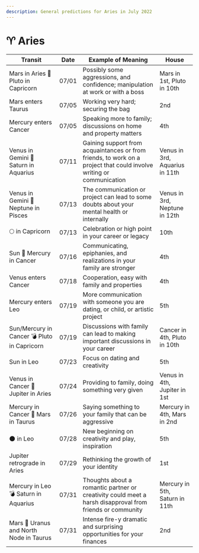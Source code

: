 ```yaml
---
description: General predictions for Aries in July 2022
---
```


# ♈ Aries



| Transit                                     | Date  | Example of Meaning                                                                                                   | House                          |
| ------------------------------------------- | ----- | -------------------------------------------------------------------------------------------------------------------- | ------------------------------ |
| Mars in Aries 🔲 Pluto in Capricorn         | 07/01 | Possibly some aggressions, and confidence; manipulation at work or with a boss                                       | Mars in 1st, Pluto in 10th     |
| Mars enters Taurus                          | 07/05 | Working very hard; securing the bag                                                                                  | 2nd                            |
| Mercury enters Cancer                       | 07/05 | Speaking more to family; discussions on home and property matters                                                    | 4th                            |
| Venus in Gemini 🔺 Saturn in Aquarius       | 07/11 | Gaining support from acquaintances or from friends, to work on a project that could involve writing or communication | Venus in 3rd, Aquarius in 11th |
| Venus in Gemini 🔲 Neptune in Pisces        | 07/13 | The communication or project can lead to some doubts about your mental health or internally                          | Venus in 3rd, Neptune in 12th  |
|  🌕 in Capricorn                            | 07/13 | Celebration or high point in your career or legacy                                                                   | 10th                           |
| Sun 🖤 Mercury in Cancer                    | 07/16 | Communicating, epiphanies, and realizations in your family are stronger                                              | 4th                            |
| Venus enters Cancer                         | 07/18 | Cooperation, easy with family and properties                                                                         | 4th                            |
| Mercury enters Leo                          | 07/19 | More communication with someone you are dating, or child, or artistic project                                        | 5th                            |
| Sun/Mercury in Cancer 💣 Pluto in Capricorn | 07/19 | Discussions with family can lead to making important discussions in your career                                      | Cancer in 4th, Pluto in 10th   |
| Sun in Leo                                  | 07/23 | Focus on dating and creativity                                                                                       | 5th                            |
| Venus in Cancer 🔲 Jupiter in Aries         | 07/24 | Providing to family, doing something very given                                                                      | Venus in 4th, Jupiter in 1st   |
| Mercury in Cancer 🔲 Mars in Taurus         | 07/26 | Saying something to your family that can be aggressive                                                               | Mercury in 4th, Mars in 2nd    |
| 🌑 in Leo                                   | 07/28 | New beginning on creativity and play, inspiration                                                                    | 5th                            |
| Jupiter retrograde in Aries                 | 07/29 | Rethinking the growth of your identity                                                                               | 1st                            |
| Mercury in Leo 💣 Saturn in Aquarius        | 07/31 | Thoughts about a romantic partner or creativity could meet a harsh disapproval from friends or community             | Mercury in 5th, Saturn in 11th |
| Mars 🖤 Uranus and North Node in Taurus     | 07/31 | Intense fire-y dramatic and surprising opportunities for your finances                                               | 2nd                            |

